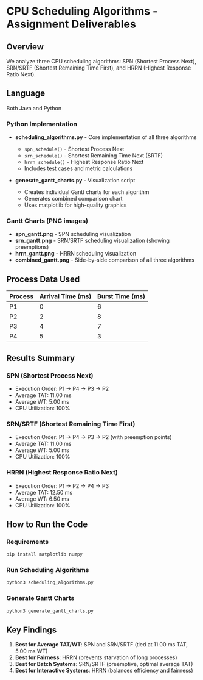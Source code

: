 # CPU Scheduling Algorithms - Assignment Deliverables

## Overview
We analyze three CPU scheduling algorithms: SPN (Shortest Process Next), SRN/SRTF (Shortest Remaining Time First), and HRRN (Highest Response Ratio Next).

## Language
Both Java and Python

### Python Implementation
- **scheduling_algorithms.py** - Core implementation of all three algorithms
  - `spn_schedule()` - Shortest Process Next
  - `srn_schedule()` - Shortest Remaining Time Next (SRTF)
  - `hrrn_schedule()` - Highest Response Ratio Next
  - Includes test cases and metric calculations

- **generate_gantt_charts.py** - Visualization script
  - Creates individual Gantt charts for each algorithm
  - Generates combined comparison chart
  - Uses matplotlib for high-quality graphics

### Gantt Charts (PNG images)
- **spn_gantt.png** - SPN scheduling visualization
- **srn_gantt.png** - SRN/SRTF scheduling visualization (showing preemptions)
- **hrrn_gantt.png** - HRRN scheduling visualization
- **combined_gantt.png** - Side-by-side comparison of all three algorithms

## Process Data Used
| Process | Arrival Time (ms) | Burst Time (ms) |
|---------|-------------------|-----------------|
| P1      | 0                 | 6               |
| P2      | 2                 | 8               |
| P3      | 4                 | 7               |
| P4      | 5                 | 3               |

## Results Summary

### SPN (Shortest Process Next)
- Execution Order: P1 → P4 → P3 → P2
- Average TAT: 11.00 ms
- Average WT: 5.00 ms
- CPU Utilization: 100%

### SRN/SRTF (Shortest Remaining Time First)
- Execution Order: P1 → P4 → P3 → P2 (with preemption points)
- Average TAT: 11.00 ms
- Average WT: 5.00 ms
- CPU Utilization: 100%

### HRRN (Highest Response Ratio Next)
- Execution Order: P1 → P2 → P4 → P3
- Average TAT: 12.50 ms
- Average WT: 6.50 ms
- CPU Utilization: 100%

## How to Run the Code

### Requirements
```bash
pip install matplotlib numpy
```

### Run Scheduling Algorithms
```bash
python3 scheduling_algorithms.py
```

### Generate Gantt Charts
```bash
python3 generate_gantt_charts.py
```

## Key Findings
1. **Best for Average TAT/WT**: SPN and SRN/SRTF (tied at 11.00 ms TAT, 5.00 ms WT)
2. **Best for Fairness**: HRRN (prevents starvation of long processes)
3. **Best for Batch Systems**: SRN/SRTF (preemptive, optimal average TAT)
4. **Best for Interactive Systems**: HRRN (balances efficiency and fairness)

